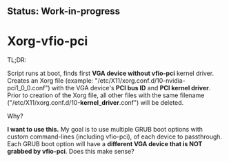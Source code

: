 ## Status: Work-in-progress
# Xorg-vfio-pci
TL;DR:

  Script runs at boot, finds first **VGA device without vfio-pci** kernel driver. Creates an Xorg file (example: "/etc/X11/xorg.conf.d/10-nvidia-pci1_0_0.conf") with the VGA device's **PCI bus ID** and **PCI kernel driver**. Prior to creation of the Xorg file, all other files with the same filename ("/etc/X11/xorg.conf.d/10-**kernel_driver**.conf") will be deleted.

Why?

  **I want to use this.** My goal is to use multiple GRUB boot options with custom command-lines (including vfio-pci), of each device to passthrough. Each GRUB boot option will have a **different VGA device that is NOT grabbed by vfio-pci**. Does this make sense?
